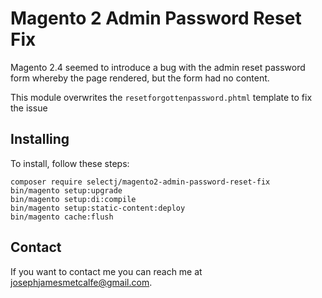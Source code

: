 # Magento 2 Admin Password Reset Fix

Magento 2.4 seemed to introduce a bug with the admin reset password form whereby the page rendered, but the form had no content.

This module overwrites the `resetforgottenpassword.phtml` template to fix the issue


## Installing 

To install, follow these steps:

```
composer require selectj/magento2-admin-password-reset-fix
bin/magento setup:upgrade
bin/magento setup:di:compile
bin/magento setup:static-content:deploy
bin/magento cache:flush
```


## Contact

If you want to contact me you can reach me at josephjamesmetcalfe@gmail.com.
